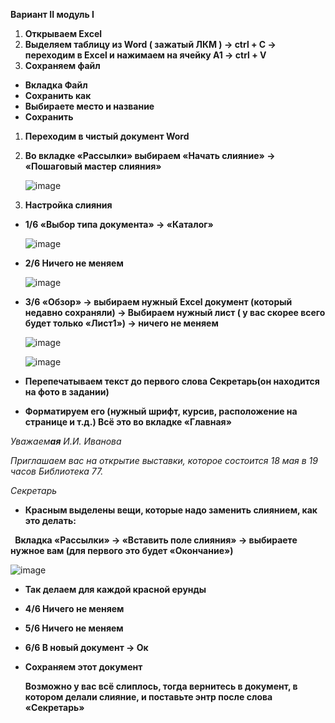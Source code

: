 ﻿**Вариант II модуль I**

1. **Открываем Excel**
1. **Выделяем таблицу из Word ( зажатый ЛКМ ) -> ctrl + C -> переходим в Excel и нажимаем на ячейку А1 -> ctrl + V**
1. **Сохраняем файл**
- **Вкладка Файл**
- **Сохранить как**
- **Выбираете место и название**
- **Сохранить**
1. **Переходим в чистый документ Word**
1. **Во вкладке «Рассылки» выбираем «Начать слияние» -> «Пошаговый мастер слияния»**

   ![image](https://github.com/user-attachments/assets/f1012e7d-a78d-4648-80bc-5c4ae4aab6e6)


1. **Настройка слияния**
- **1/6 «Выбор типа документа» -> «Каталог»**

  ![image](https://github.com/user-attachments/assets/cc7c89df-bc8e-4c06-b28b-4427e0d3496a)


- **2/6 Ничего не меняем**

  ![image](https://github.com/user-attachments/assets/af05c3d0-59fd-40ff-96c9-0b2165295794)


- **3/6 «Обзор» -> выбираем нужный Excel документ (который недавно сохраняли) -> Выбираем нужный лист ( у вас скорее всего будет только «Лист1») -> ничего не меняем**

  ![image](https://github.com/user-attachments/assets/2eb7cf2f-1e43-4e9e-abf9-c8728619c8e5)


  ![image](https://github.com/user-attachments/assets/680e8cbc-fa8f-4e1b-a303-e2d5b49b8731)


- **Перепечатываем текст до первого слова Секретарь(он находится на фото в задании)**
- **Форматируем его (нужный шрифт, курсив, расположение на странице и т.д.) Всё это во вкладке «Главная»**

*Уважаем**ая** И.И. Иванова*

*Приглашаем вас на открытие выставки, которое состоится  18 мая в 19 часов Библиотека 77.*

*Секретарь*

- **Красным выделены вещи, которые надо заменить слиянием, как это делать:**

` `**Вкладка «Рассылки» -> «Вставить поле слияния» -> выбираете нужное вам (для первого это будет «Окончание»)**

![image](https://github.com/user-attachments/assets/a84f4501-3c46-4c43-8559-4617682ea593)


- **Так делаем для каждой красной ерунды**
- **4/6 Ничего не меняем**
- **5/6 Ничего не меняем**
- **6/6 В новый документ -> Ок**
- **Сохраняем этот документ**

  **Возможно у вас всё слиплось, тогда вернитесь в документ, в котором делали слияние, и поставьте энтр после слова «Секретарь»**

